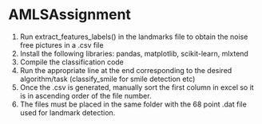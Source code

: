 # AMLSAssignment
1. Run extract_features_labels() in the landmarks file to obtain the noise free pictures in a .csv file
2. Install the following libraries: pandas, matplotlib, scikit-learn, mlxtend
3. Compile the classification code
4. Run the appropriate line at the end corresponding to the desired algorithm/task (classify_smile for smile detection etc)
5. Once the .csv is generated, manually sort the first column in excel so it is in ascending order of the file number.
6. The files must be placed in the same folder with the 68 point .dat file used for landmark detection.
